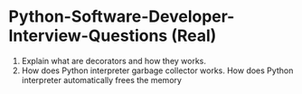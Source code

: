# Python-Software-Developer-Interview-Questions (Real)
1. Explain what are decorators and how they works.
2. How does Python interpreter garbage collector works. How does Python interpreter automatically frees the memory
